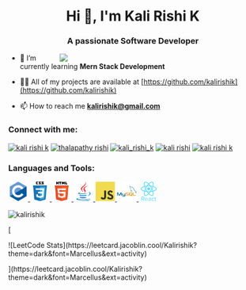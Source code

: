 <h1 align="center">Hi 👋, I'm Kali Rishi K</h1>
<h3 align="center">A passionate Software Developer</h3>
<image align="right" width="400px" src="https://img.freepik.com/free-vector/hacker-operating-laptop-cartoon-icon-illustration-technology-icon-concept-isolated-flat-cartoon-style_138676-2387.jpg?size=626&ext=jpg&ga=GA1.1.1049503562.1700200876&semt=ais">

- 🌱 I’m currently learning **Mern Stack Development**

- 👨‍💻 All of my projects are available at [https://github.com/kalirishik](https://github.com/kalirishik)

- 📫 How to reach me **kalirishik@gmail.com**

<h3 align="left">Connect with me:</h3>
<p align="left">
<a href="https://linkedin.com/in/kali rishi k" target="blank"><img align="center" src="https://raw.githubusercontent.com/rahuldkjain/github-profile-readme-generator/master/src/images/icons/Social/linked-in-alt.svg" alt="kali rishi k" height="30" width="40" /></a>
<a href="https://fb.com/thalapathy rishi" target="blank"><img align="center" src="https://raw.githubusercontent.com/rahuldkjain/github-profile-readme-generator/master/src/images/icons/Social/facebook.svg" alt="thalapathy rishi" height="30" width="40" /></a>
<a href="https://instagram.com/kali_rishi_k" target="blank"><img align="center" src="https://raw.githubusercontent.com/rahuldkjain/github-profile-readme-generator/master/src/images/icons/Social/instagram.svg" alt="kali_rishi_k" height="30" width="40" /></a>
<a href="https://www.hackerrank.com/kali rishi" target="blank"><img align="center" src="https://raw.githubusercontent.com/rahuldkjain/github-profile-readme-generator/master/src/images/icons/Social/hackerrank.svg" alt="kali rishi" height="30" width="40" /></a>
<a href="https://www.leetcode.com/kali rishi k" target="blank"><img align="center" src="https://raw.githubusercontent.com/rahuldkjain/github-profile-readme-generator/master/src/images/icons/Social/leet-code.svg" alt="kali rishi k" height="30" width="40" /></a>
</p>

<h3 align="left">Languages and Tools:</h3>
<p align="left"> <a href="https://www.cprogramming.com/" target="_blank" rel="noreferrer"> <img src="https://raw.githubusercontent.com/devicons/devicon/master/icons/c/c-original.svg" alt="c" width="40" height="40"/> </a> <a href="https://www.w3schools.com/css/" target="_blank" rel="noreferrer"> <img src="https://raw.githubusercontent.com/devicons/devicon/master/icons/css3/css3-original-wordmark.svg" alt="css3" width="40" height="40"/> </a> <a href="https://www.w3.org/html/" target="_blank" rel="noreferrer"> <img src="https://raw.githubusercontent.com/devicons/devicon/master/icons/html5/html5-original-wordmark.svg" alt="html5" width="40" height="40"/> </a> <a href="https://www.java.com" target="_blank" rel="noreferrer"> <img src="https://raw.githubusercontent.com/devicons/devicon/master/icons/java/java-original.svg" alt="java" width="40" height="40"/> </a> <a href="https://developer.mozilla.org/en-US/docs/Web/JavaScript" target="_blank" rel="noreferrer"> <img src="https://raw.githubusercontent.com/devicons/devicon/master/icons/javascript/javascript-original.svg" alt="javascript" width="40" height="40"/> </a> <a href="https://www.mysql.com/" target="_blank" rel="noreferrer"> <img src="https://raw.githubusercontent.com/devicons/devicon/master/icons/mysql/mysql-original-wordmark.svg" alt="mysql" width="40" height="40"/> </a>  </a> <a href="https://reactjs.org/" target="_blank" rel="noreferrer"> <img src="https://raw.githubusercontent.com/devicons/devicon/master/icons/react/react-original-wordmark.svg" alt="react" width="40" height="40"/> </a> </p>

<p><img align="center" src="https://github-readme-stats.vercel.app/api/top-langs?username=kalirishik&show_icons=true&locale=en&layout=compact" alt="kalirishik" /></p>
[<p>![LeetCode Stats](https://leetcard.jacoblin.cool/Kalirishik?theme=dark&font=Marcellus&ext=activity)</p>](https://leetcard.jacoblin.cool/Kalirishik?theme=dark&font=Marcellus&ext=activity)


